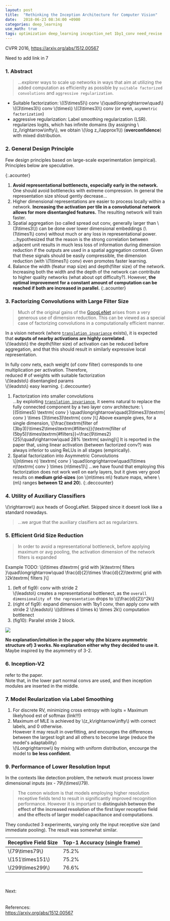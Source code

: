 ```yaml
---
layout: post
title:  "Rethinking the Inception Architecture for Computer Vision"
date:   2018-06-23 08:34:00 +0900
categories: deep_learning
use_math: true
tags: optimization deep_learning incepction_net 1by1_conv need_revise
---
```

CVPR 2016, <a href="https://arxiv.org/abs/1512.00567" target="_blank">https://arxiv.org/abs/1512.00567</a>

Need to add link in 7

### 1. Abstract

> ...explorer ways to scale up networks in ways that aim at utilizing the added computation as efficienlty as possible by `suitable factorized convolutions` and `aggressive regularization`.

* Suitable factorization: \\((5\times5)\\) conv \\(\quad\longrightarrow\quad\\) \\((3\times3)\\) conv \\(\times\\) \\((3\times3)\\) conv (or even, `asymmetric factorization`)
* aggressive regularization: Label smoothing regularization (LSR). regularizes logits, which has infinite domains (by assigning \\(z_i\rightarrow\infty\\), we obtain \\(\log z_i\approx1\\)) (__overconfidence__) with mixed distribution.  

### 2. General Design Principle
Few design principles based on large-scale experimentation (empirical). Principles below are speculative.

{:.acounter}
1. __Avoid representational bottlenects, especially early in the network.__ One should avoid bottlenecks with extreme compression. In general the representation size shloud gently decrease...
2. Higher dimensional representations are easier to process locally within a network. __Increasing the activation per tile in a convolutional network allows for more disentangled features.__ The resulting network will train faster.
3. Spatial aggregation (so called spread out conv, generally larger than \\(3\times3\\)) can be done over lower dimensional embeddings (\\(1\times1\\) conv) without much or any loss in representational power.  
...hypothesized that the reason is the strong correlation between adjacent unit results in much less loss of information during dimension reduction if the outputs are used in a spatial aggregation context. Given that these signals should be easily compressible, the dimension reduction (with \\(1\times1\\) conv) even promotes faster learning.
4. Balance the width (featur map size) and depth(filter size) of the network. Increasing both the width and the depth of the network can contribute to higher quality networks (what about opt difficulty?). However, __the optimal improvement for a constant amount of computation can be reached if both are increased in parallel.__
{:.acounter}


### 3. Factorizing Convolutions with Large Filter Size
> Much of the original gains of the <a href="https://www.cs.unc.edu/~wliu/papers/GoogLeNet.pdf" target="_blank">GoogLeNet</a> arises from a very generous use of dimension reduction. This can be viewed as a special case of factorizing convolutions in a computationally efficient manner.

In a vision network (where <a href="{{site.url}}/deep_learning/2018/03/29/cnn.html#equivariance" target="_blank">`translation invariance`</a> exists), it is expected that __outputs of nearby activations are highly correlated__.  
\\(\leadsto\\) the depth(filter size) of activation can be reduced before aggregation, and that this should result in similarly expressive local representation.

In fully conv nets, each weight (of conv filter) corresponds to one multiplication per activation. Therefore,  
reduced # of weights with suitable factorization  
\\(\leadsto\\) disentangled params  
\\(\leadsto\\) easy learning.
{:.deccounter}
1. Factorization into smaller convolutions  
...by exploiting <a href="{{site.url}}/deep_learning/2018/03/29/cnn.html#equivariance" target="_blank">`translation invariance`</a>, it seems natural to replace the fully connected component by a two layer conv architecture:
\\[(5\times5) \textrm\{ conv \} \quad\longrightarrow\quad(3\times3)\textrm\{ conv \} \times (3\times3)\textrm\{ conv \}\\]
Above example gives, for a single dimension, \\[\frac\{\textrm\{filter of (3by3)\}\times2\times\textrm\{#filters\}\}\{\textrm\{filter of (5by5)\}\times\textrm\{#filters\}\}=\frac\{9\times2\}\{25\}\quad\rightarrow\quad 28\% \textrm\{ saving\}\\]
It is reported in the paper that, using linear activation (between factorized conv?) was always inferior to using ReLUs in all stages (empirically).
2. Spatial factorization into Asymmetric Convolutions  
\\[(n\times n) \textrm\{ conv \} \quad\longrightarrow\quad(1\times n)\textrm\{ conv \} \times (n\times1)\\]
...we have found that employing this factorization does not work well on early layers, but it gives very good results on __medium grid-sizes__ (on \\(m\times m\\) feature maps, where \\(m\\) ranges __between 12 and 20__).
{:.deccounter}


### 4. Utility of Auxiliary Classifiers
\\(\rightarrow\\) aux heads of GoogLeNet. Skipped since it doesnt look like a standard nowadays.
> ...we argue that the auxiliary clasifiers act as regularizers.


### 5. Efficient Grid Size Reduction
> In order to avoid a representational bottleneck, before applying maximum or avg pooling, the activation dimension of the network filters is expanded

Example TODO:
\\[d\times d\textrm\{ grid with \}k\textrm\{ filters \}\quad\longrightarrow\quad \frac\{d\}\{2\}\times \frac\{d\}\{2\}\textrm\{ grid with \}2k\textrm\{ filters \}\\]

1. (left of fig9): conv with stride 2  
\\(\leadsto\\) creates a representational bottlenect, as the `overall dimensionality of the representation` drops to \\((\frac\{d\}\{2\})^2k\\)
2. (right of fig9): expand dimension with 1by1 conv, then apply conv with stride 2
\\(\leadsto\\) \\((d\times d \times k) \times 2k\\) computation bottlenect
3. (fig10): Parallel stride 2 block.

<img src="{{ site.url }}/images/deeplearning/inception/expansion.jpg" class="center"/>  

__No explanation/intuition in the paper why (the bizarre asymmetric structure of) 3 works. No explanation either why they decided to use it.__ Maybe inspired by the asymmetry of 3-2.


### 6. Inception-V2
refer to the paper.  
Note that, in the lower part normal convs are used, and then inception modules are inserted in the middle. 


### 7. Model Reularization via Label Smoothing
1. For discrete RV, minimizing cross entropy with logits = Maximum likelyhood est of softmax (link!!!)
2. Maximum of MLE is achieved by \\(z_k\rightarrow\infty\\) with correct labels, and 0 otherwise.  
However it may result in overfitting, and encourges the differences between the largest logit and all others to become large (reduce the model's adaptability)  
\\(\Longrightarrow\\) by mixing with uniform distribution, encourge the model to __be less confident__.


### 9. Performance of Lower Resolution Input
In the contexts like detection problem, the network must process lower dimensional inputs (ex - 79\\(\times\\)79).
> The comon wisdom is that models employing higher resolution receptive fields  tend to result in significantly improved recognition performance. However it is important to __distinguish between the effect of the increased resolution of the  first layer receptive field and the effects of larger model capacitance and computations__. 

They conducted 3 experiments, varying only the input receptive size (and immediate pooling). The result was somewhat similar.

|Receptive Field Size |Top-1 Accuracy (single frame)|
|---------------------|-----------------------------|
|\\(79\times79\\)     |75.2%                        |
|\\(151\times151\\)   |75.2%                        |
|\\(299\times299\\)   |76.6%                        |


<br/><br/>
Next:  
<br/><br/>
References:  
<a href="https://arxiv.org/abs/1512.00567" target="_blank">https://arxiv.org/abs/1512.00567</a>